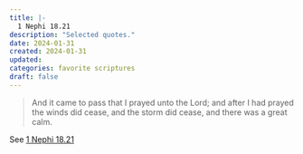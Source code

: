 ```yaml
---
title: |-
  1 Nephi 18.21
description: "Selected quotes."
date: 2024-01-31
created: 2024-01-31
updated: 
categories: favorite scriptures
draft: false
---
```


> And it came to pass that I prayed unto the Lord; and after I had prayed the winds did cease, and the storm did cease, and there was a great calm.

See [1 Nephi 18.21](https://www.churchofjesuschrist.org/study/scriptures/bofm/1-ne/18?id=p21&lang=eng#p21)